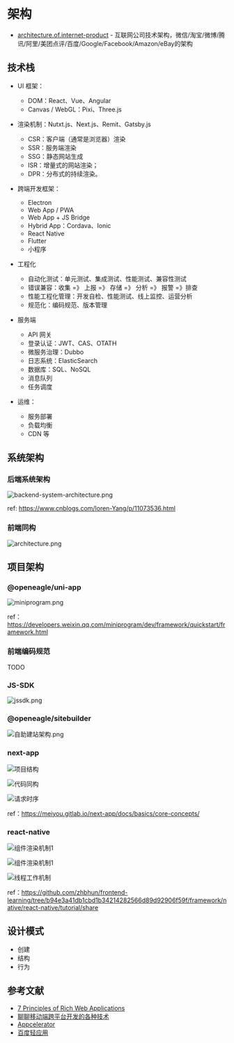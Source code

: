 # 架构

- [architecture.of.internet-product](https://github.com/davideuler/architecture.of.internet-product) - 互联网公司技术架构，微信/淘宝/微博/腾讯/阿里/美团点评/百度/Google/Facebook/Amazon/eBay的架构

## 技术栈


- UI 框架：

    - DOM：React、Vue、Angular
    - Canvas / WebGL：Pixi、Three.js

- 渲染机制：Nutxt.js、Next.js、Remit、Gatsby.js

    - CSR：客户端（通常是浏览器）渲染
    - SSR：服务端渲染
    - SSG：静态网站生成
    - ISR：增量式的网站渲染；
    - DPR：分布式的持续渲染。

- 跨端开发框架：

    - Electron
    - Web App / PWA
    - Web App + JS Bridge
    - Hybrid App：Cordava、Ionic
    - React Native
    - Flutter
    - 小程序

- 工程化

    - 自动化测试：单元测试、集成测试、性能测试、兼容性测试
    - 错误兼容：收集 =》 上报 =》 存储 =》 分析 =》 报警 =》排查
    - 性能工程化管理：开发自检、性能测试、线上监控、运营分析
    - 规范化：编码规范、版本管理

- 服务端

    - API 网关
    - 登录认证：JWT、CAS、OTATH
    - 微服务治理：Dubbo
    - 日志系统：ElasticSearch
    - 数据库：SQL、NoSQL
    - 消息队列
    - 任务调度

- 运维：

    - 服务部署
    - 负载均衡
    - CDN 等

## 系统架构

### 后端系统架构

![backend-system-architecture.png](./.assets/backend-system-architecture.png)

ref: https://www.cnblogs.com/loren-Yang/p/11073536.html

### 前端同构

![architecture.png](./.assets/architecture.png)

## 项目架构

### @openeagle/uni-app

![miniprogram.png](./.assets/miniprogram.png)

ref：https://developers.weixin.qq.com/miniprogram/dev/framework/quickstart/framework.html

### 前端编码规范

TODO

### JS-SDK

![jssdk.png](./.assets/jssdk.png)

### @openeagle/sitebuilder

![自助建站架构.png](./.assets/sitebuilder.png)

### next-app

![项目结构](https://meiyou.gitlab.io/next-app/img/architecture.jpg)

![代码同构](https://meiyou.gitlab.io/next-app/img/code-share.jpg)

![请求时序](https://meiyou.gitlab.io/next-app/img/sequence-chart.png)

ref：https://meiyou.gitlab.io/next-app/docs/basics/core-concepts/

### react-native

![组件渲染机制1](https://raw.githubusercontent.com/zhbhun/frontend-learning/b94e3a41db1cbd1b34214282566d89d92906f59f/framework/native/react-native/tutorial/share/principle1.jpg)

![组件渲染机制1](https://raw.githubusercontent.com/zhbhun/frontend-learning/b94e3a41db1cbd1b34214282566d89d92906f59f/framework/native/react-native/tutorial/share/diagram_ios-android-views.svg)

![线程工作机制](https://github.com/zhbhun/frontend-learning/blob/b94e3a41db1cbd1b34214282566d89d92906f59f/framework/native/react-native/tutorial/share/principle3.jpg?raw=true)

ref：https://github.com/zhbhun/frontend-learning/tree/b94e3a41db1cbd1b34214282566d89d92906f59f/framework/native/react-native/tutorial/share

## 设计模式

- 创建
- 结构
- 行为

## 参考文献

- [7 Principles of Rich Web Applications](https://rauchg.com/2014/7-principles-of-rich-web-applications)
- [聊聊移动端跨平台开发的各种技术](http://fex.baidu.com/blog/2015/05/cross-mobile/)
- [Appcelerator](https://www.appcelerator.com/)
- [百度轻应用](https://baike.baidu.com/item/%E8%BD%BB%E5%BA%94%E7%94%A8)
